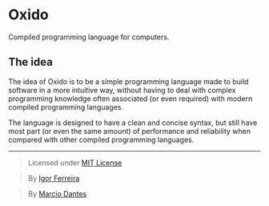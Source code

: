 # Oxido
Compiled programming language for computers.

## The idea
The idea of Oxido is to be a simple programming language made to
build software in a more intuitive way, without having to deal with
complex programming knowledge often associated (or even required) with
modern compiled programming languages.

The language is designed to have a clean and concise syntax,
but still have most part (or even the same amount) of
performance and reliability when compared with other compiled programming languages. 

---

> Licensed under [MIT License](./LICENSE)

> By [Igor Ferreira](https://github.com/igotfr)

> By [Marcio Dantes](https://github.com/marc-dantas)